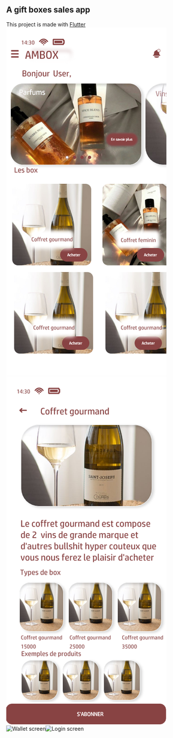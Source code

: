 ## A gift boxes sales app
This project is made with [Flutter](https://docs.flutter.dev/)
![Home screen](https://github.com/nickAP02/am_box/blob/nickAp02/assets/screenshots/home.png)![Checkout screen](https://github.com/nickAP02/am_box/blob/nickAp02/assets/screenshots/checkout.png)![Wallet screen](../../assets/screenshots/wallet.png)![Login screen](../../assets/screenshots/login.png)
